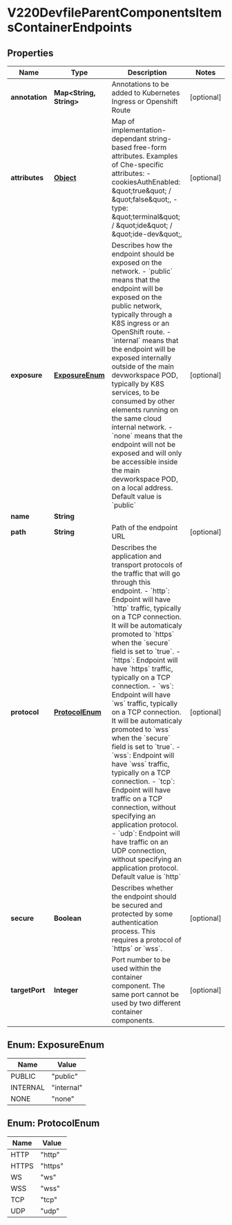 

# V220DevfileParentComponentsItemsContainerEndpoints

## Properties

Name | Type | Description | Notes
------------ | ------------- | ------------- | -------------
**annotation** | **Map&lt;String, String&gt;** | Annotations to be added to Kubernetes Ingress or Openshift Route |  [optional]
**attributes** | [**Object**](.md) | Map of implementation-dependant string-based free-form attributes.  Examples of Che-specific attributes: - cookiesAuthEnabled: \&quot;true\&quot; / \&quot;false\&quot;, - type: \&quot;terminal\&quot; / \&quot;ide\&quot; / \&quot;ide-dev\&quot;, |  [optional]
**exposure** | [**ExposureEnum**](#ExposureEnum) | Describes how the endpoint should be exposed on the network. - &#x60;public&#x60; means that the endpoint will be exposed on the public network, typically through a K8S ingress or an OpenShift route. - &#x60;internal&#x60; means that the endpoint will be exposed internally outside of the main devworkspace POD, typically by K8S services, to be consumed by other elements running on the same cloud internal network. - &#x60;none&#x60; means that the endpoint will not be exposed and will only be accessible inside the main devworkspace POD, on a local address.  Default value is &#x60;public&#x60; |  [optional]
**name** | **String** |  | 
**path** | **String** | Path of the endpoint URL |  [optional]
**protocol** | [**ProtocolEnum**](#ProtocolEnum) | Describes the application and transport protocols of the traffic that will go through this endpoint. - &#x60;http&#x60;: Endpoint will have &#x60;http&#x60; traffic, typically on a TCP connection. It will be automaticaly promoted to &#x60;https&#x60; when the &#x60;secure&#x60; field is set to &#x60;true&#x60;. - &#x60;https&#x60;: Endpoint will have &#x60;https&#x60; traffic, typically on a TCP connection. - &#x60;ws&#x60;: Endpoint will have &#x60;ws&#x60; traffic, typically on a TCP connection. It will be automaticaly promoted to &#x60;wss&#x60; when the &#x60;secure&#x60; field is set to &#x60;true&#x60;. - &#x60;wss&#x60;: Endpoint will have &#x60;wss&#x60; traffic, typically on a TCP connection. - &#x60;tcp&#x60;: Endpoint will have traffic on a TCP connection, without specifying an application protocol. - &#x60;udp&#x60;: Endpoint will have traffic on an UDP connection, without specifying an application protocol.  Default value is &#x60;http&#x60; |  [optional]
**secure** | **Boolean** | Describes whether the endpoint should be secured and protected by some authentication process. This requires a protocol of &#x60;https&#x60; or &#x60;wss&#x60;. |  [optional]
**targetPort** | **Integer** | Port number to be used within the container component. The same port cannot be used by two different container components. |  [optional]



## Enum: ExposureEnum

Name | Value
---- | -----
PUBLIC | &quot;public&quot;
INTERNAL | &quot;internal&quot;
NONE | &quot;none&quot;



## Enum: ProtocolEnum

Name | Value
---- | -----
HTTP | &quot;http&quot;
HTTPS | &quot;https&quot;
WS | &quot;ws&quot;
WSS | &quot;wss&quot;
TCP | &quot;tcp&quot;
UDP | &quot;udp&quot;



